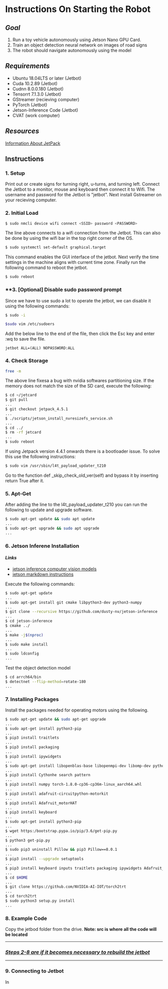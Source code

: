 # Instructions On Starting the Robot

## *Goal*

1. Run a toy vehicle autonomously using Jetson Nano GPU Card.
2. Train an object detection neural network on images of road signs
3. The robot should navigate autonomously using the model

## *Requirements*

- Ubuntu 18.04LTS or later (Jetbot)
- Cuda 10.2.89 (Jetbot)
- Cudnn 8.0.0.180 (Jetbot)
- Tensorrt 7.1.3.0 (Jetbot)
- GStreamer (recieving computer)
- PyTorch (Jetbot)
- Jetson-Inference Code (Jetbot)
- CVAT (work computer)

## *Resources*

[Information About JetPack](https://developer.nvidia.com/embedded/jetpack-sdk-45-archive)

## Instructions

### **1. Setup**

Print out or create signs for turning right, u-turns, and turning left. Connect the Jetbot to a monitor, mouse and keyboard then connect it to Wifi. The username and password for the Jetbot is "jetbot". Next install Gstreamer on your recieving computer.

### **2. Initial Load**
```bash
$ sudo nmcli device wifi connect <SSID> password <PASSWORD>
```

The line above connects to a wifi connection from the Jetbot. This can also be done by using the wifi bar in the top right corner of the OS.

```bash
$ sudo systemctl set-default graphical.target
```

This command enables the GUI interface of the jetbot. Next verify the time settings in the machine aligns with current time zone. Finally run the following command to reboot the jetbot.

```bash
$ sudo reboot
```

### **3. [Optional] Disable sudo password prompt

Since we have to use sudo a lot to operate the jetbot, we can disable it using the following commands:

```bash
$ sudo -i

$sudo vim /etc/sudoers
```
Add the below line to the end of the file, then click the Esc key and enter :wq to save the file.
```vim
jetbot ALL=(ALL) NOPASSWORD:ALL
```

### **4. Check Storage**

```bash
free -m
```

The above line fixesa a bug with nvidia softwares partitioning size. If the memory does not match the size of the SD card, execute the following:

```bash
$ cd ~/jetcard
$ git pull
...
$ git checkout jetpack_4.5.1
...
$ ./scripts/jetson_install_nvresizefs_service.sh
...
$ cd ../
$ rm -rf jetcard
...
$ sudo reboot
```

If using Jetpack version 4.4.1 onwards there is a bootloader issue. To solve this use the following instructions:

```bash
$ sudo vim /usr/sbin/l4t_payload_updater_t210
```

Go to the function def _skip_check_old_ver(self) and bypass it by inserting return True after it.

### **5. Apt-Get**

After adding the line to the l4t_payload_updater_t210 you can run the following to update and upgrade software.

```bash
$ sudo apt-get update && sudo apt update
...
$ sudo apt-get upgrade && sudo apt upgrade
...
```

### **6. Jetson Inferene Installation**

#### *Links*

- [jetson inference computer vision models](https://github.com/dusty-nv/jetson-inference)
- [jetson markdown instructions](https://github.com/dusty-nv/jetson-inference/blob/master/docs/building-repo-2.md)

Execute the following commands:

```bash
$ sudo apt-get update
...
$ sudo apt-get install git cmake libpython3-dev python3-numpy
...
$ git clone --recursive https://github.com/dusty-nv/jetson-inference
...
$ cd jetson-inference
$ cmake ../
...
$ make -j$(nproc)
...
$ sudo make install
...
$ sudo ldconfig
...
```
Test the object detection model

```bash
$ cd arrch64/bin
$ detectnet --flip-method=rotate-180
...
```
### **7. Installing Packages**

Install the packages needed for operating motors using the following.

```bash
$ sudo apt-get update && sudo apt-get upgrade
...
$ sudo apt-get install python3-pip
...
$ pip3 install traitlets
...
$ pip3 install packaging
...
$ pip3 install ipywidgets
...
$ sudo apt-get install libopenblas-base libopenmpi-dev libomp-dev python3-opencv
...
$ pip3 install Cythonhe search pattern
...
$ pip3 install numpy torch-1.8.0-cp36-cp36m-linux_aarch64.whl
...
$ pip3 install adafruit-circuitpython-motorkit
...
$ pip3 install Adafruit_motorHAT
...
$ pip3 install keyboard
...
$ sudo apt-get install python3-pip
...
$ wget https:/bootstrap.pypa.io/pip/3.6/get-pip.py
...
$ python3 get-pip.py
...
$ sudo pip3 uninstall Pillow && pip3 Pillow==8.0.1
...
$ pip3 install --upgrade setuptools
...
$ pip3 install keyboard inputs traitlets packaging ipywidgets Adafruit_MotorHAT
...
$ cd $HOME
...
$ git clone https://github.com/NVIDIA-AI-IOT/torch2trt
...
$ cd torch2trt
$ sudo python3 setup.py install
...
```

### **8. Example Code**

Copy the jetbod folder from the drive. **Note: src is where all the code will be located**

----
### <b><i><u>Steps 2-8 are if it becomes necessary to rebuild the jetbot</u></i></b>
----
### **9. Connecting to Jetbot**

In 


